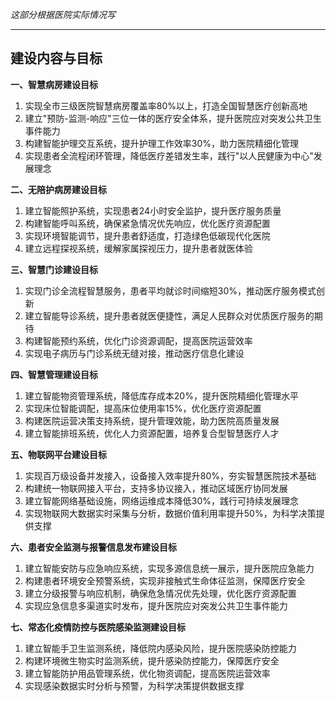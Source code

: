 

*这部分根据医院实际情况写*

----

## 建设内容与目标

**一、智慧病房建设目标**
1. 实现全市三级医院智慧病房覆盖率80%以上，打造全国智慧医疗创新高地
2. 建立"预防-监测-响应"三位一体的医疗安全体系，提升医院应对突发公共卫生事件能力
3. 构建智能护理交互系统，提升护理工作效率30%，助力医院精细化管理
4. 实现患者全流程闭环管理，降低医疗差错发生率，践行"以人民健康为中心"发展理念

**二、无陪护病房建设目标**
1. 建立智能照护系统，实现患者24小时安全监护，提升医疗服务质量
2. 构建智能呼叫系统，确保紧急情况优先响应，优化医疗资源配置
3. 实现环境智能调节，提升患者舒适度，打造绿色低碳现代化医院
4. 建立远程探视系统，缓解家属探视压力，提升患者就医体验

**三、智慧门诊建设目标**
1. 实现门诊全流程智慧服务，患者平均就诊时间缩短30%，推动医疗服务模式创新
2. 建立智能导诊系统，提升患者就医便捷性，满足人民群众对优质医疗服务的期待
3. 构建智能预约系统，优化门诊资源调配，提高医院运营效率
4. 实现电子病历与门诊系统无缝对接，推动医疗信息化建设

**四、智慧管理建设目标**
1. 建立智能物资管理系统，降低库存成本20%，提升医院精细化管理水平
2. 实现床位智能调配，提高床位使用率15%，优化医疗资源配置
3. 构建医院运营决策支持系统，提升管理效能，助力医院高质量发展
4. 建立智能排班系统，优化人力资源配置，培养复合型智慧医疗人才

**五、物联网平台建设目标**
1. 实现百万级设备并发接入，设备接入效率提升80%，夯实智慧医院技术基础
2. 构建统一物联网接入平台，支持多协议接入，推动区域医疗协同发展
3. 建立智能网络基础设施，网络运维成本降低30%，践行可持续发展理念
4. 实现物联网大数据实时采集与分析，数据价值利用率提升50%，为科学决策提供支撑

**六、患者安全监测与报警信息发布建设目标**
1. 建立智能安防与应急响应系统，实现多源信息统一展示，提升医院应急能力
2. 构建患者环境安全预警系统，实现非接触式生命体征监测，保障医疗安全
3. 建立分级报警与响应机制，确保危急情况优先处理，优化医疗资源配置
4. 实现应急信息多渠道实时发布，提升医院应对突发公共卫生事件能力

**七、常态化疫情防控与医院感染监测建设目标**
1. 建立智能手卫生监测系统，降低院内感染风险，提升医院感染防控能力
2. 构建环境微生物实时监测系统，提升感染防控能力，保障医疗安全
3. 建立智能防护用品管理系统，优化物资调配，提高医院运营效率
4. 实现感染数据实时分析与预警，为科学决策提供数据支撑